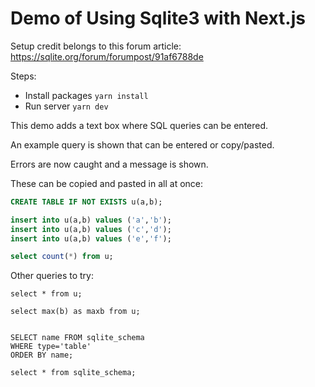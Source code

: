# Demo of Using Sqlite3 with Next.js

Setup credit belongs to this forum article:
https://sqlite.org/forum/forumpost/91af6788de

Steps:
- Install packages `yarn install`
- Run server `yarn dev`

This demo adds a text box where SQL queries can be entered.

An example query is shown that can be entered or copy/pasted.

Errors are now caught and a message is shown.

These can be copied and pasted in all at once:

```sql
CREATE TABLE IF NOT EXISTS u(a,b);

insert into u(a,b) values ('a','b');
insert into u(a,b) values ('c','d');
insert into u(a,b) values ('e','f');

select count(*) from u;
```

Other queries to try:
```
select * from u;

select max(b) as maxb from u;


SELECT name FROM sqlite_schema
WHERE type='table'
ORDER BY name;

select * from sqlite_schema;
```
